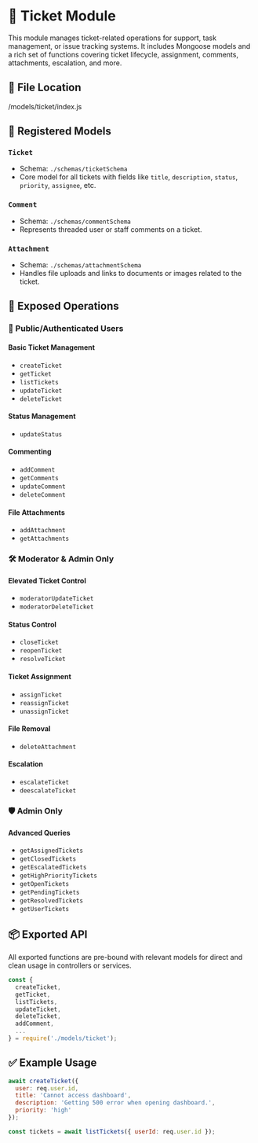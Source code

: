 # 🎫 Ticket Module

This module manages ticket-related operations for support, task management, or issue tracking systems. It includes Mongoose models and a rich set of functions covering ticket lifecycle, assignment, comments, attachments, escalation, and more.


## 📂 File Location

/models/ticket/index.js


## 📌 Registered Models

### `Ticket`
- Schema: `./schemas/ticketSchema`
- Core model for all tickets with fields like `title`, `description`, `status`, `priority`, `assignee`, etc.

### `Comment`
- Schema: `./schemas/commentSchema`
- Represents threaded user or staff comments on a ticket.

### `Attachment`
- Schema: `./schemas/attachmentSchema`
- Handles file uploads and links to documents or images related to the ticket.


## 🧰 Exposed Operations

### 👥 Public/Authenticated Users

#### Basic Ticket Management
- `createTicket`
- `getTicket`
- `listTickets`
- `updateTicket`
- `deleteTicket`

#### Status Management
- `updateStatus`

#### Commenting
- `addComment`
- `getComments`
- `updateComment`
- `deleteComment`

#### File Attachments
- `addAttachment`
- `getAttachments`


### 🛠️ Moderator & Admin Only

#### Elevated Ticket Control
- `moderatorUpdateTicket`
- `moderatorDeleteTicket`

#### Status Control
- `closeTicket`
- `reopenTicket`
- `resolveTicket`

#### Ticket Assignment
- `assignTicket`
- `reassignTicket`
- `unassignTicket`

#### File Removal
- `deleteAttachment`

#### Escalation
- `escalateTicket`
- `deescalateTicket`


### 🛡️ Admin Only

#### Advanced Queries
- `getAssignedTickets`
- `getClosedTickets`
- `getEscalatedTickets`
- `getHighPriorityTickets`
- `getOpenTickets`
- `getPendingTickets`
- `getResolvedTickets`
- `getUserTickets`


## 📦 Exported API

All exported functions are pre-bound with relevant models for direct and clean usage in controllers or services.

```js
const {
  createTicket,
  getTicket,
  listTickets,
  updateTicket,
  deleteTicket,
  addComment,
  ...
} = require('./models/ticket');
````


## ✅ Example Usage

```js
await createTicket({
  user: req.user.id,
  title: 'Cannot access dashboard',
  description: 'Getting 500 error when opening dashboard.',
  priority: 'high'
});

const tickets = await listTickets({ userId: req.user.id });
```